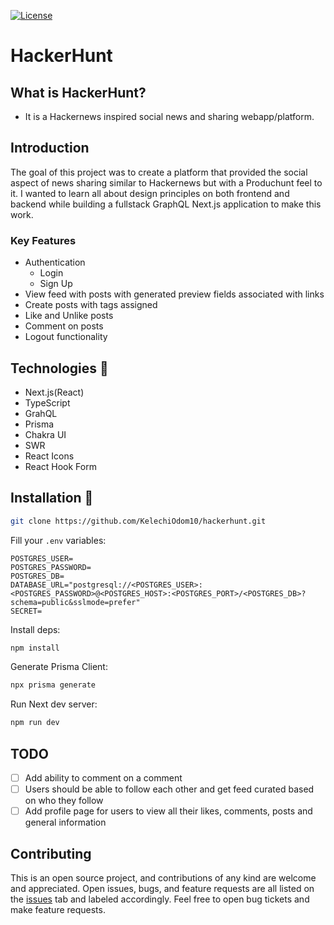 [![License](https://img.shields.io/github/license/falberthen/ecommerceddd.svg)](LICENSE)

# HackerHunt

What is HackerHunt?
---------------------
* It is a Hackernews inspired social news and sharing webapp/platform.

Introduction
---------------------
The goal of this project was to create a platform that provided the social aspect of news sharing similar to Hackernews but with a Produchunt feel to it. I wanted to learn all about design principles on both frontend and backend while building a fullstack GraphQL Next.js application to make this work. 

### Key Features
- Authentication
  - Login
  - Sign Up
- View feed with posts with generated preview fields associated with links
- Create posts with tags assigned
- Like and Unlike posts
- Comment on posts
- Logout functionality

## Technologies 🔧

- Next.js(React)
- TypeScript
- GrahQL
- Prisma
- Chakra UI
- SWR
- React Icons
- React Hook Form

## Installation 💾

```bash
git clone https://github.com/KelechiOdom10/hackerhunt.git
```

Fill your `.env` variables:

```
POSTGRES_USER=
POSTGRES_PASSWORD=
POSTGRES_DB=
DATABASE_URL="postgresql://<POSTGRES_USER>:<POSTGRES_PASSWORD>@<POSTGRES_HOST>:<POSTGRES_PORT>/<POSTGRES_DB>?schema=public&sslmode=prefer"
SECRET=
```

Install deps:

```bash
npm install
```

Generate Prisma Client:

```bash
npx prisma generate
```

Run Next dev server:

```bash
npm run dev
```

## TODO
- [ ] Add ability to comment on a comment
- [ ] Users should be able to follow each other and get feed curated based on who they follow
- [ ] Add profile page for users to view all their likes, comments, posts and general information

## Contributing

This is an open source project, and contributions of any kind are welcome and appreciated. Open issues, bugs, and feature requests are all listed on the [issues](https://github.com/KelechiOdom10/hackerhunt/issues) tab and labeled accordingly. Feel free to open bug tickets and make feature requests.
